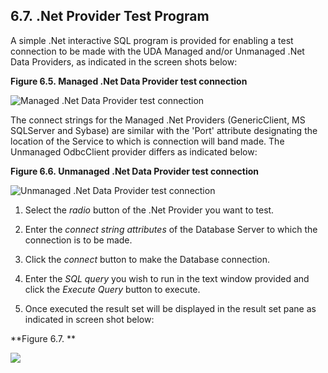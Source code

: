 <div id="lite_dnettest" class="section">

<div class="titlepage">

<div>

<div>

## 6.7. .Net Provider Test Program

</div>

</div>

</div>

A simple .Net interactive SQL program is provided for enabling a test
connection to be made with the UDA Managed and/or Unmanaged .Net Data
Providers, as indicated in the screen shots below:

<div id="lite_dnetsamp1" class="figure">

**Figure 6.5. Managed .Net Data Provider test connection**

<div class="figure-contents">

<div class="mediaobject">

![Managed .Net Data Provider test connection](images/dnetsamp1.gif)

</div>

</div>

</div>

  

The connect strings for the Managed .Net Providers (GenericClient, MS
SQLServer and Sybase) are similar with the 'Port' attribute designating
the location of the Service to which is connection will band made. The
Unmanaged OdbcClient provider differs as indicated below:

<div id="lite_dnetsampl2" class="figure">

**Figure 6.6. Unmanaged .Net Data Provider test connection**

<div class="figure-contents">

<div class="mediaobject">

![Unmanaged .Net Data Provider test connection](images/dnetsamp2.gif)

</div>

</div>

</div>

  

<div class="orderedlist">

1.  Select the <span class="emphasis">*radio*</span> button of the .Net
    Provider you want to test.

2.  Enter the <span class="emphasis">*connect string attributes*</span>
    of the Database Server to which the connection is to be made.

3.  Click the <span class="emphasis">*connect* </span> button to make
    the Database connection.

4.  Enter the <span class="emphasis">*SQL query*</span> you wish to run
    in the text window provided and click the
    <span class="emphasis">*Execute Query*</span> button to execute.

5.  Once executed the result set will be displayed in the result set
    pane as indicated in screen shot below:

</div>

<div id="lite_dnetsampl3" class="figure">

**Figure 6.7. **

<div class="figure-contents">

<div class="mediaobject">

![](images/dnetsamp3.gif)

</div>

</div>

</div>

  

</div>
